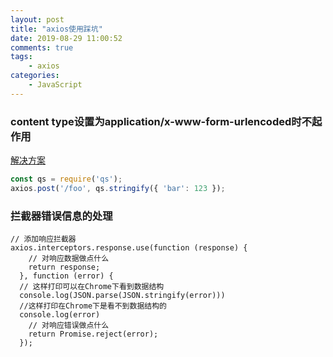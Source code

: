 ```yaml
---
layout: post
title: "axios使用踩坑"
date: 2019-08-29 11:00:52
comments: true
tags: 
	- axios
categories:
	- JavaScript 
---
```

### content type设置为application/x-www-form-urlencoded时不起作用
[解决方案](https://github.com/axios/axios/issues/362)
```JavaScript
const qs = require('qs');
axios.post('/foo', qs.stringify({ 'bar': 123 });
```
### 拦截器错误信息的处理
```
// 添加响应拦截器
axios.interceptors.response.use(function (response) {
    // 对响应数据做点什么
    return response;
  }, function (error) {
  // 这样打印可以在Chrome下看到数据结构
  console.log(JSON.parse(JSON.stringify(error))) 
  //这样打印在Chrome下是看不到数据结构的
  console.log(error)
    // 对响应错误做点什么
    return Promise.reject(error);
  });
```


